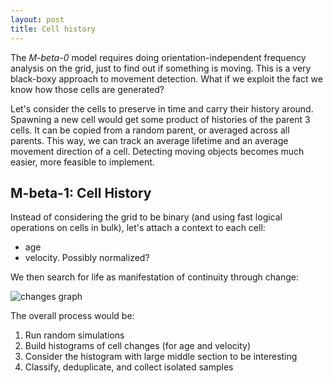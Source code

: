 ```yaml
---
layout: post
title: Cell history
---
```


The _M-beta-0_ model requires doing orientation-independent frequency analysis on the grid, just to find out if something is moving.
This is a very black-boxy approach to movement detection. What if we exploit the fact we know how those cells are generated?

Let's consider the cells to preserve in time and carry their history around. Spawning a new cell would get some product of histories of the parent 3 cells. It can be copied from a random parent, or averaged across all parents. This way, we can track an average lifetime and an average movement direction of a cell. Detecting moving objects becomes much easier, more feasible to implement.

## M-beta-1: Cell History

Instead of considering the grid to be binary (and using fast logical operations on cells in bulk), let's attach a context to each cell:
  - age
  - velocity. Possibly normalized?

We then search for life as manifestation of continuity through change:

![changes graph]({{site.baseurl}}/assets/life-changes-graph.excalidraw.png)

The overall process would be:
  1. Run random simulations
  2. Build histograms of cell changes (for age and velocity)
  3. Consider the histogram with large middle section to be interesting
  4. Classify, deduplicate, and collect isolated samples
